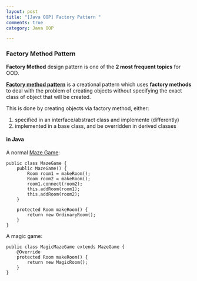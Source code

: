 ```yaml
---
layout: post
title: "[Java OOP] Factory Pattern "
comments: true
category: Java OOP

---
```


### Factory Method Pattern

__Factory Method__ design pattern is one of the __2 most frequent topics__ for OOD. 

__[Factory method pattern](http://en.wikipedia.org/wiki/Factory_method_pattern)__ is a creational pattern which uses __factory methods__ to deal with the problem of creating objects without specifying the exact class of object that will be created. 

This is done by creating objects via factory method, either:

1. specified in an interface/abstract class and implemente (differently)
1. implemented in a base class, and be overridden in derived classes

#### in Java

A normal [Maze Game](http://en.wikipedia.org/wiki/Factory_method_pattern#Java):

    public class MazeGame {
        public MazeGame() {
            Room room1 = makeRoom();
            Room room2 = makeRoom();
            room1.connect(room2);
            this.addRoom(room1);
            this.addRoom(room2);
        }

        protected Room makeRoom() {
            return new OrdinaryRoom();
        }
    }

A magic game:

    public class MagicMazeGame extends MazeGame {
        @Override
        protected Room makeRoom() {
            return new MagicRoom();
        }
    }
